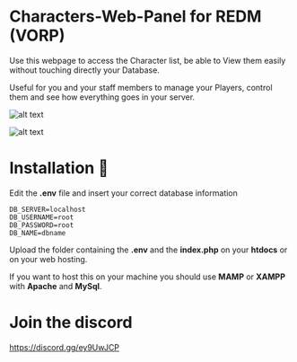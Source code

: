 # Characters-Web-Panel for REDM (VORP)

Use this webpage to access the Character list, be able to View them easily without touching directly your Database.

Useful for you and your staff members to manage your Players, control them and see how everything goes in your server.

![alt text](https://cdn.discordapp.com/attachments/439078769613864960/1217759685046960149/panel1.png?ex=66053215&is=65f2bd15&hm=a0664d00d5c7b42df779b39ff79cdffc85774618202088177b7f9fb1c4b8207e&)

![alt text](https://cdn.discordapp.com/attachments/439078769613864960/1217759684606562364/panel2.png?ex=66053215&is=65f2bd15&hm=d16fe441dbc7f6d1f27f05d37f71f3f82c435d3bdb71c542ab4211837d61e2dc&)

# Installation 📖

Edit the **.env** file and insert your correct database information

```
DB_SERVER=localhost
DB_USERNAME=root
DB_PASSWORD=root
DB_NAME=dbname
```

Upload the folder containing the **.env** and the **index.php** on your **htdocs** or on your web hosting.

If you want to host this on your machine you should use **MAMP** or **XAMPP** with **Apache** and  **MySql**.

# Join the discord
https://discord.gg/ey9UwJCP
